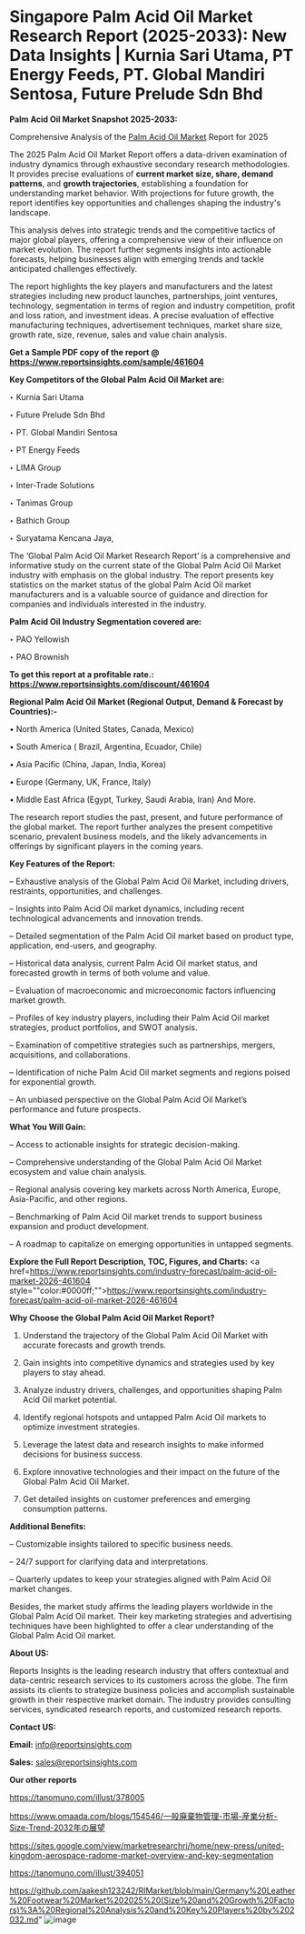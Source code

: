 # Singapore Palm Acid Oil Market Research Report (2025-2033): New Data Insights | Kurnia Sari Utama, PT Energy Feeds, PT. Global Mandiri Sentosa, Future Prelude Sdn Bhd

<strong>Palm Acid Oil Market Snapshot 2025-2033:</strong>

Comprehensive Analysis of the <a href=https://www.reportsinsights.com/sample/461604>Palm Acid Oil Market</a> Report for 2025

The 2025 Palm Acid Oil Market Report offers a data-driven examination of industry dynamics through exhaustive secondary research methodologies. It provides precise evaluations of <strong>current market size, share, demand patterns</strong>, and <strong>growth trajectories</strong>, establishing a foundation for understanding market behavior. With projections for future growth, the report identifies key opportunities and challenges shaping the industry's landscape.

This analysis delves into strategic trends and the competitive tactics of major global players, offering a comprehensive view of their influence on market evolution. The report further segments insights into actionable forecasts, helping businesses align with emerging trends and tackle anticipated challenges effectively.

The report highlights the key players and manufacturers and the latest strategies including new product launches, partnerships, joint ventures, technology, segmentation in terms of region and industry competition, profit and loss ration, and investment ideas. A precise evaluation of effective manufacturing techniques, advertisement techniques, market share size, growth rate, size, revenue, sales and value chain analysis.

<strong>Get a Sample PDF copy of the report @ <a href=https://www.reportsinsights.com/sample/461604 style=color:#0000ff;>https://www.reportsinsights.com/sample/461604</a></strong>

<strong>Key Competitors of the Global Palm Acid Oil Market are:</strong>

‣ Kurnia Sari Utama

‣ Future Prelude Sdn Bhd

‣ PT. Global Mandiri Sentosa

‣ PT Energy Feeds

‣ LIMA Group

‣ Inter-Trade Solutions

‣ Tanimas Group

‣ Bathich Group

‣ Suryatama Kencana Jaya,

The ‘Global Palm Acid Oil Market Research Report’ is a comprehensive and informative study on the current state of the Global Palm Acid Oil Market industry with emphasis on the global industry. The report presents key statistics on the market status of the global Palm Acid Oil market manufacturers and is a valuable source of guidance and direction for companies and individuals interested in the industry.

<strong>Palm Acid Oil Industry Segmentation covered are:</strong>

‣ PAO Yellowish

‣ PAO Brownish

<strong>To get this report at a profitable rate.: <a href=https://www.reportsinsights.com/discount/461604 style=color:#0000ff;>https://www.reportsinsights.com/discount/461604</a></strong>

<strong>Regional Palm Acid Oil Market (Regional Output, Demand &amp; Forecast by Countries):-</strong>

• North America (United States, Canada, Mexico)

• South America ( Brazil, Argentina, Ecuador, Chile)

• Asia Pacific (China, Japan, India, Korea)

• Europe (Germany, UK, France, Italy)

• Middle East Africa (Egypt, Turkey, Saudi Arabia, Iran) And More.

The research report studies the past, present, and future performance of the global market. The report further analyzes the present competitive scenario, prevalent business models, and the likely advancements in offerings by significant players in the coming years.

<strong>Key Features of the Report:</strong>

– Exhaustive analysis of the Global Palm Acid Oil Market, including drivers, restraints, opportunities, and challenges.

– Insights into Palm Acid Oil market dynamics, including recent technological advancements and innovation trends.

– Detailed segmentation of the Palm Acid Oil market based on product type, application, end-users, and geography.

– Historical data analysis, current Palm Acid Oil market status, and forecasted growth in terms of both volume and value.

– Evaluation of macroeconomic and microeconomic factors influencing market growth.

– Profiles of key industry players, including their Palm Acid Oil market strategies, product portfolios, and SWOT analysis.

– Examination of competitive strategies such as partnerships, mergers, acquisitions, and collaborations.

– Identification of niche Palm Acid Oil market segments and regions poised for exponential growth.

– An unbiased perspective on the Global Palm Acid Oil Market’s performance and future prospects.

<strong>What You Will Gain:</strong>

– Access to actionable insights for strategic decision-making.

– Comprehensive understanding of the Global Palm Acid Oil Market ecosystem and value chain analysis.

– Regional analysis covering key markets across North America, Europe, Asia-Pacific, and other regions.

– Benchmarking of Palm Acid Oil market trends to support business expansion and product development.

– A roadmap to capitalize on emerging opportunities in untapped segments.

<strong>Explore the Full Report Description, TOC, Figures, and Charts:</strong>
<a href=https://www.reportsinsights.com/industry-forecast/palm-acid-oil-market-2026-461604 style=""color:#0000ff;"">https://www.reportsinsights.com/industry-forecast/palm-acid-oil-market-2026-461604</a>

<strong>Why Choose the Global Palm Acid Oil Market Report?</strong>

1. Understand the trajectory of the Global Palm Acid Oil Market with accurate forecasts and growth trends.

2. Gain insights into competitive dynamics and strategies used by key players to stay ahead.

3. Analyze industry drivers, challenges, and opportunities shaping Palm Acid Oil market potential.

4. Identify regional hotspots and untapped Palm Acid Oil markets to optimize investment strategies.

5. Leverage the latest data and research insights to make informed decisions for business success.

6. Explore innovative technologies and their impact on the future of the Global Palm Acid Oil Market.

7. Get detailed insights on customer preferences and emerging consumption patterns.

<strong>Additional Benefits:</strong>

– Customizable insights tailored to specific business needs.

– 24/7 support for clarifying data and interpretations.

– Quarterly updates to keep your strategies aligned with Palm Acid Oil market changes.

Besides, the market study affirms the leading players worldwide in the Global Palm Acid Oil market. Their key marketing strategies and advertising techniques have been highlighted to offer a clear understanding of the Global Palm Acid Oil market.

<strong><strong>About US</strong>:</strong>

Reports Insights is the leading research industry that offers contextual and data-centric research services to its customers across the globe. The firm assists its clients to strategize business policies and accomplish sustainable growth in their respective market domain. The industry provides consulting services, syndicated research reports, and customized research reports.

<strong>Contact US:</strong>

<p class=><b>Email:</b> <a href=mailto:info@reportsinsights.com>info@reportsinsights.com</a></p>
<p class=><b>Sales:</b> <a href=mailto:sales@reportsinsights.com>sales@reportsinsights.com</a></p>

<strong>Our other reports</strong>

<a href=https://tanomuno.com/illust/378005>https://tanomuno.com/illust/378005</a>

<a href=https://www.omaada.com/blogs/154546/一般廃棄物管理-市場-産業分析-Size-Trend-2032年の展望>https://www.omaada.com/blogs/154546/一般廃棄物管理-市場-産業分析-Size-Trend-2032年の展望</a>

<a href=https://sites.google.com/view/marketresearchri/home/new-press/united-kingdom-aerospace-radome-market-overview-and-key-segmentation>https://sites.google.com/view/marketresearchri/home/new-press/united-kingdom-aerospace-radome-market-overview-and-key-segmentation</a>

<a href=https://tanomuno.com/illust/394051>https://tanomuno.com/illust/394051</a>

<a href=https://github.com/aakesh123242/RIMarket/blob/main/Germany%20Leather%20Footwear%20Market%202025%20(Size%20and%20Growth%20Factors)%3A%20Regional%20Analysis%20and%20Key%20Players%20by%202032.md>https://github.com/aakesh123242/RIMarket/blob/main/Germany%20Leather%20Footwear%20Market%202025%20(Size%20and%20Growth%20Factors)%3A%20Regional%20Analysis%20and%20Key%20Players%20by%202032.md</a>"
![image](https://github.com/user-attachments/assets/d507b0fe-70d2-4eb8-ac02-e39fd575a1f2)
